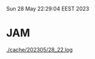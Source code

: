 Sun 28 May 22:29:04 EEST 2023
# JAM
<a href='./cache/202305/28_22.log'>./cache/202305/28_22.log</a>
